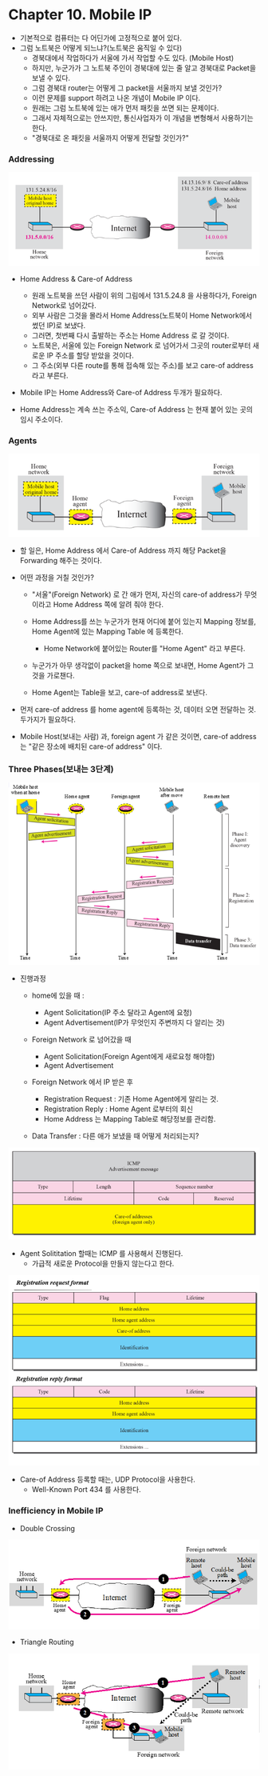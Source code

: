 # Chapter 10. Mobile IP

+ 기본적으로 컴퓨터는 다 어딘가에 고정적으로 붙어 있다. 
+ 그럼 노트북은 어떻게 되느냐?(노트북은 움직일 수 있다)
  - 경북대에서 작업하다가 서울에 가서 작업할 수도 있다. (Mobile Host)
  - 하지만, 누군가가 그 노트북 주인이 경북대에 있는 줄 알고 경북대로 Packet을 보낼 수 있다.
  - 그럼 경북대 router는 어떻게 그 packet을 서울까지 보낼 것인가?
  - 이런 문제를 support 하려고 나온 개념이 Mobile IP 이다.
  - 원래는 그럼 노트북에 있는 애가 먼저 패킷을 쏘면 되는 문제이다.
  - 그래서 자체적으로는 안쓰지만, 통신사업자가 이 개념을 변형해서 사용하기는 한다. 
  - "경북대로 온 패킷을 서울까지 어떻게 전달할 것인가?"

### Addressing

<img src="images/CompNetwork_Ch10_1.png"/>

+ Home Address & Care-of Address
  - 원래 노트북을 쓰던 사람이 위의 그림에서 131.5.24.8 을 사용하다가, Foreign Network로 넘어갔다. 
  - 외부 사람은 그것을 몰라서 Home Address(노트북이 Home Network에서 썼던 IP)로 보냈다.
  - 그러면, 첫번째 다시 출발하는 주소는 Home Address 로 갈 것이다. 
  - 노트북은, 서울에 있는 Foreign Network 로 넘어가서 그곳의 router로부터 새로운 IP 주소를 할당 받았을 것이다. 
  - 그 주소(외부 다른 route를 통해 접속해 있는 주소)를 보고 care-of address 라고 부른다.

+ Mobile IP는 Home Address와 Care-of Address 두개가 필요하다. 
+ Home Address는 계속 쓰는 주소익, Care-of Address 는 현재 붙어 있는 곳의 임시 주소이다. 

### Agents

<img src="images/CompNetwork_Ch10_2.png"/>

+ 할 일은, Home Address 에서 Care-of Address 까지 해당 Packet을 Forwarding 해주는 것이다. 
+ 어떤 과정을 거칠 것인가?
  - "서울"(Foreign Network) 로 간 애가 먼저, 자신의 care-of address가 무엇이라고 Home Address 쪽에 알려 줘야 한다. 
  - Home Address를 쓰는 누군가가 현재 어디에 붙어 있는지 Mapping 정보를, Home Agent에 있는 Mapping Table 에 등록한다. 
    - Home Network에 붙어있는 Router를 "Home Agent" 라고 부른다. 
  
  - 누군가가 아무 생각없이 packet을 home 쪽으로 보내면, Home Agent가 그것을 가로챈다. 
  - Home Agent는 Table을 보고, care-of address로 보낸다. 
 
+ 먼저 care-of address 를 home agent에 등록하는 것, 데이터 오면 전달하는 것. 두가지가 필요하다. 

+ Mobile Host(보내는 사람) 과, foreign agent 가 같은 것이면, care-of address는 "같은 장소에 배치된 care-of address" 이다.

### Three Phases(보내는 3단계)

<img src="images/CompNetwork_Ch10_3.png"/>

+ 진행과정
  - home에 있을 때 : 
    - Agent Solicitation(IP 주소 달라고 Agent에 요청)
    - Agent Advertisement(IP가 무엇인지 주변까지 다 알리는 것)
    
  - Foreign Network 로 넘어갔을 때 
    - Agent Solicitation(Foreign Agent에게 새로요청 해야함)
    - Agent Advertisement
    
  - Foreign Network 에서 IP 받은 후
    - Registration Request : 기존 Home Agent에게 알리는 것.
    - Registration Reply : Home Agent 로부터의 회신
    - Home Address 는 Mapping Table로 해당정보를 관리함.
    
  - Data Transfer : 다른 애가 보냈을 때 어떻게 처리되는지?
 
 <img src="images/CompNetwork_Ch10_4.png"/>
  
+ Agent Solititation 할때는 ICMP 를 사용해서 진행된다. 
  - 가급적 새로운 Protocol을 만들지 않는다고 한다. 
  
 <img src="images/CompNetwork_Ch10_5.png"/>  
  
+ Care-of Address 등록할 때는, UDP Protocol을 사용한다. 
  - Well-Known Port 434 를 사용한다.

### Inefficiency in Mobile IP

+ Double Crossing

<img src="images/CompNetwork_Ch10_6.png"/>  

+ Triangle Routing

<img src="images/CompNetwork_Ch10_7.png"/>  
